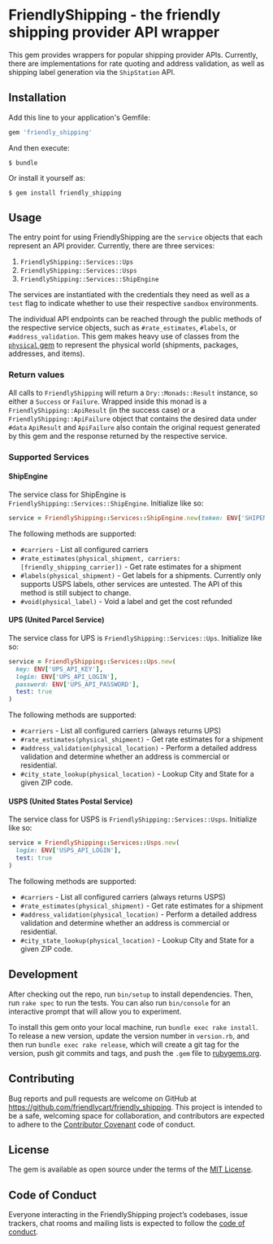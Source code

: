# FriendlyShipping - the friendly shipping provider API wrapper

This gem provides wrappers for popular shipping provider APIs. Currently, there are implementations for rate quoting and address validation, as well as shipping label generation via the `ShipStation` API.

## Installation

Add this line to your application's Gemfile:

```ruby
gem 'friendly_shipping'
```

And then execute:

    $ bundle

Or install it yourself as:

    $ gem install friendly_shipping

## Usage

The entry point for using FriendlyShipping are the `service` objects that each represent an API provider. Currently, there are three services:

1. `FriendlyShipping::Services::Ups`
2. `FriendlyShipping::Services::Usps`
3. `FriendlyShipping::Services::ShipEngine`

The services are instantiated with the credentials they need as well as a `test` flag to indicate whether to use their respective `sandbox` environments.

The individual API endpoints can be reached through the public methods of the respective service objects, such as `#rate_estimates`, `#labels`, or `#address_validation`. This gem makes heavy use of classes from the [`physical` gem](https://github.com/friendlycart/physical) to represent the physical world (shipments, packages, addresses, and items).

### Return values

All calls to `FriendlyShipping` will return a `Dry::Monads::Result` instance, so either a `Success` or `Failure`. Wrapped inside this monad is a `FriendlyShipping::ApiResult` (in the success case) or a `FriendlyShipping::ApiFailure` object that contains the desired data under `#data` `ApiResult` and `ApiFailure` also contain the original request generated by this gem and the response returned by the respective service.

### Supported Services

#### ShipEngine

The service class for ShipEngine is `FriendlyShipping::Services::ShipEngine`. Initialize like so:

```rb
service = FriendlyShipping::Services::ShipEngine.new(token: ENV['SHIPENGINE_TOKEN'], test: true)
```

The following methods are supported:

- `#carriers` - List all configured carriers
- `#rate_estimates(physical_shipment, carriers: [friendly_shipping_carrier])` - Get rate estimates for a shipment
- `#labels(physical_shipment)` - Get labels for a shipments. Currently only supports USPS labels, other services are untested. The API of this method is still subject to change.
- `#void(physical_label)` - Void a label and get the cost refunded

#### UPS (United Parcel Service)

The service class for UPS is `FriendlyShipping::Services::Ups`. Initialize like so:

```rb
service = FriendlyShipping::Services::Ups.new(
  key: ENV['UPS_API_KEY'],
  login: ENV['UPS_API_LOGIN'],
  password: ENV['UPS_API_PASSWORD'],
  test: true
)
```

The following methods are supported:

- `#carriers` - List all configured carriers (always returns UPS)
- `#rate_estimates(physical_shipment)` - Get rate estimates for a shipment
- `#address_validation(physical_location)` - Perform a detailed address validation and determine whether an address is commercial or residential.
- `#city_state_lookup(physical_location)` - Lookup City and State for a given ZIP code.

#### USPS (United States Postal Service)

The service class for USPS is `FriendlyShipping::Services::Usps`. Initialize like so:

```rb
service = FriendlyShipping::Services::Usps.new(
  login: ENV['USPS_API_LOGIN'],
  test: true
)
```

The following methods are supported:

- `#carriers` - List all configured carriers (always returns USPS)
- `#rate_estimates(physical_shipment)` - Get rate estimates for a shipment
- `#address_validation(physical_location)` - Perform a detailed address validation and determine whether an address is commercial or residential.
- `#city_state_lookup(physical_location)` - Lookup City and State for a given ZIP code.

## Development

After checking out the repo, run `bin/setup` to install dependencies. Then, run `rake spec` to run the tests. You can also run `bin/console` for an interactive prompt that will allow you to experiment.

To install this gem onto your local machine, run `bundle exec rake install`. To release a new version, update the version number in `version.rb`, and then run `bundle exec rake release`, which will create a git tag for the version, push git commits and tags, and push the `.gem` file to [rubygems.org](https://rubygems.org).

## Contributing

Bug reports and pull requests are welcome on GitHub at https://github.com/friendlycart/friendly_shipping. This project is intended to be a safe, welcoming space for collaboration, and contributors are expected to adhere to the [Contributor Covenant](http://contributor-covenant.org) code of conduct.

## License

The gem is available as open source under the terms of the [MIT License](https://opensource.org/licenses/MIT).

## Code of Conduct

Everyone interacting in the FriendlyShipping project’s codebases, issue trackers, chat rooms and mailing lists is expected to follow the [code of conduct](https://github.com/friendlycart/friendly_shipping/blob/master/CODE_OF_CONDUCT.md).

